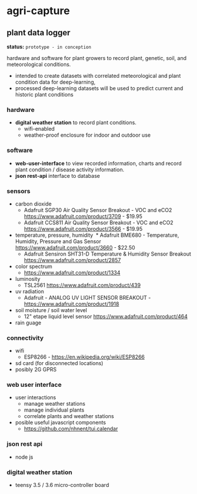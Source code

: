 # agri-capture

## plant data logger

**status:** ```prototype - in conception```

hardware and software for plant growers to record plant, genetic, soil, and meteorological conditions.
* intended to create datasets with correlated meteorological and plant condition data for deep-learning,
* processed deep-learning datasets will be used to predict current and historic plant conditions 

### hardware
* **digital weather station** to record plant conditions.
  * wifi-enabled
  * weather-proof enclosure for indoor and outdoor use
  
### software
* **web-user-interface** to view recorded information, charts and record plant condition / disease activity information.
* **json rest-api** interface to database 


### sensors
* carbon dioxide 
  * Adafruit SGP30 Air Quality Sensor Breakout - VOC and eCO2 https://www.adafruit.com/product/3709 - $19.95
  * Adafruit CCS811 Air Quality Sensor Breakout - VOC and eCO2 https://www.adafruit.com/product/3566 - $19.95 
* temperature, pressure, humidity
  * Adafruit BME680 - Temperature, Humidity, Pressure and Gas Sensor https://www.adafruit.com/product/3660 - $22.50
  * Adafruit Sensiron SHT31-D Temperature & Humidity Sensor Breakout https://www.adafruit.com/product/2857
* color spectrum
  * https://www.adafruit.com/product/1334
* luminosity 
  * TSL2561 https://www.adafruit.com/product/439
* uv radiation
  * Adafruit - ANALOG UV LIGHT SENSOR BREAKOUT -https://www.adafruit.com/product/1918
* soil moisture / soil water level
  * 12" etape liquid level sensor https://www.adafruit.com/product/464
* rain guage

### connectivity
* wifi
  * ESP8266 - https://en.wikipedia.org/wiki/ESP8266
* sd card (for disconnected locations) 
* posibly 2G GPRS

### web user interface
* user interactions
  * manage weather stations
  * manage individual plants 
  * correlate plants and weather stations
* posible useful javascript components
  * https://github.com/nhnent/tui.calendar

### json rest api
* node js

### digital weather station
* teensy 3.5 / 3.6 micro-controller board
